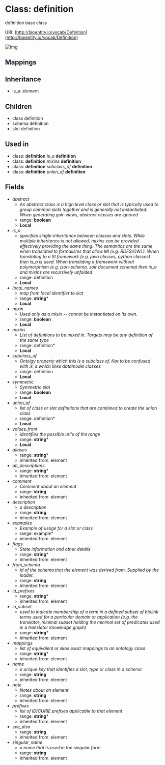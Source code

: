 # Class: definition


definition base class

URI: [http://bioentity.io/vocab/Definition](http://bioentity.io/vocab/Definition)

![img](http://yuml.me/diagram/nofunky;dir:TB/class/\[Definition|mixin:boolean%20%3F;abstract:boolean%20%3F;local_names:string%20*;values_from:string%20*;symmetric:boolean%20%3F;name(i):string;singular_name(i):string%20%3F;description(i):string%20%3F;note(i):string%20%3F;comment(i):string%20%3F;see_also(i):string%20%3F;flags(i):string%20*;prefixes(i):string%20*;aliases(i):string%20*;mappings(i):string%20*;id_prefixes(i):string%20*;in_subset(i):string%20*;from_schema(i):string%20%3F;alt_descriptions(i):string%20*]++-%20examples(i)%20*>\[Example],%20\[Definition]-%20subclass_of%20%3F>\[Definition],%20\[Definition]-%20union_of%20*>\[Definition],%20\[Definition]-%20mixins%20*>\[Definition],%20\[Definition]-%20is_a%20%3F>\[Definition],%20\[Definition]-%20union_of%20*>\[Definition],%20\[Definition]-%20is_a%20%3F>\[Definition],%20\[Definition]-%20subclass_of%20%3F>\[Definition],%20\[Definition]-%20mixins%20*>\[Definition],%20\[Definition]^-\[SlotDefinition],%20\[Definition]^-\[SchemaDefinition],%20\[Definition]^-\[ClassDefinition],%20\[Element]^-\[Definition])
## Mappings

## Inheritance

 *  is_a: element
## Children

 * class definition
 * schema definition
 * slot definition
## Used in

 *  class: **definition** *is_a* **definition**
 *  class: **definition** *mixins* **definition**
 *  class: **definition** *subclass_of* **definition**
 *  class: **definition** *union_of* **definition**
## Fields

 * _abstract_
    * _An abstract class is a high level class or slot that is typically used to group common slots together and is generally not instantiated. When generating golr-views, abstract classes are ignored_
    * range: **boolean**
    * __Local__
 * _is_a_
    * _specifies single-inheritance between classes and slots. While multiple inheritance is not allowed, mixins can be provided effectively providing the same thing. The semantics are the same when translated to formalisms that allow MI (e.g. RDFS/OWL). When translating to a SI framework (e.g. java classes, python classes) then is_a is used. When translating a framework without polymorphism (e.g. json-schema, solr document schema) then is_a and mixins are recursively unfolded_
    * range: definition
    * __Local__
 * _local_names_
    * _map from local identifier to slot_
    * range: **string***
    * __Local__
 * _mixin_
    * _Used only as a mixin -- cannot be instantiated on its own._
    * range: **boolean**
    * __Local__
 * _mixins_
    * _List of definitions to be mixed in. Targets may be any definition of the same type_
    * range: definition*
    * __Local__
 * _subclass_of_
    * _Ontolgy property which this is a subclass of. Not to be confused with is_a which links datamodel classes_
    * range: definition
    * __Local__
 * _symmetric_
    * _Symmetric slot_
    * range: **boolean**
    * __Local__
 * _union_of_
    * _list of class or slot definitions that are combined to create the union class_
    * range: definition*
    * __Local__
 * _values_from_
    * _identifies the possible uri's of the range_
    * range: **string***
    * __Local__
 * _aliases_
    * range: **string***
    * inherited from: element
 * _alt_descriptions_
    * range: **string***
    * inherited from: element
 * _comment_
    * _Comment about an element_
    * range: **string**
    * inherited from: element
 * _description_
    * _a description_
    * range: **string**
    * inherited from: element
 * _examples_
    * _Example of usage for a slot or class_
    * range: example*
    * inherited from: element
 * _flags_
    * _State information and other details_
    * range: **string***
    * inherited from: element
 * _from_schema_
    * _id of the schema that the element was derived from.  Supplied by the loader._
    * range: **string**
    * inherited from: element
 * _id_prefixes_
    * range: **string***
    * inherited from: element
 * _in_subset_
    * _used to indicate membership of a term in a defined subset of biolink terms used for a particular domain or application (e.g. the translator_minimal subset holding the minimal set of predicates used in a translator knowledge graph)_
    * range: **string***
    * inherited from: element
 * _mappings_
    * _list of equivalent or skos exact mappings to an ontology class_
    * range: **string***
    * inherited from: element
 * _name_
    * _a unique key that identifies a slot, type or class in a schema_
    * range: **string**
    * inherited from: element
 * _note_
    * _Notes about an element_
    * range: **string**
    * inherited from: element
 * _prefixes_
    * _list of ID/CURIE prefixes applicable to that element_
    * range: **string***
    * inherited from: element
 * _see_also_
    * range: **string**
    * inherited from: element
 * _singular_name_
    * _a name that is used in the singular form_
    * range: **string**
    * inherited from: element
